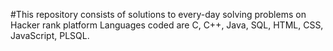 #This repository consists of solutions to every-day solving problems on Hacker rank platform
Languages coded are C, C++, Java, SQL, HTML, CSS, JavaScript, PLSQL.
